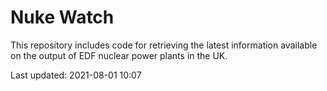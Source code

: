 # Nuke Watch

This repository includes code for retrieving the latest information available on the output of EDF nuclear power plants in the UK.

Last updated: 2021-08-01 10:07